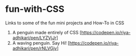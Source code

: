 # fun-with-CSS
Links to some of the fun mini projects and How-To in CSS 

1. A penguin made entirely of CSS [https://codepen.io/riya-adhikari/pen/LYZVjJr]
2. A waving penguin. Say Hi! [https://codepen.io/riya-adhikari/pen/rNLVGjv]


